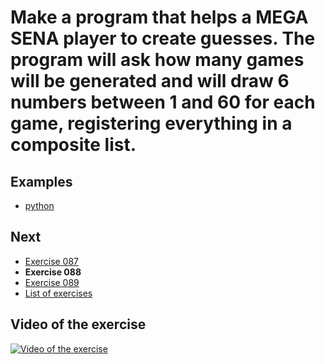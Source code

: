 # Make a program that helps a MEGA SENA player to create guesses. The program will ask how many games will be generated and will draw 6 numbers between 1 and 60 for each game, registering everything in a composite list.

## Examples

- [python](python)

## Next

- [Exercise 087](../087)
- **Exercise 088**
- [Exercise 089](../089)
- [List of exercises](../)

## Video of the exercise

[![Video of the exercise](https://img.youtube.com/vi/Hd7Ycaj61xE/maxresdefault.jpg)](https://youtu.be/Hd7Ycaj61xE)
